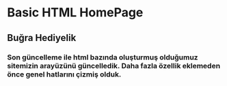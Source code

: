 # Basic HTML HomePage 

## Buğra Hediyelik

### Son güncelleme ile html bazında oluşturmuş olduğumuz sitemizin arayüzünü güncelledik. Daha fazla özellik eklemeden önce genel hatlarını çizmiş olduk.